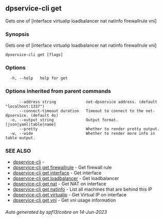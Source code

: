 ## dpservice-cli get

Gets one of [interface virtualip loadbalancer nat natinfo firewallrule vni]

### Synopsis

Gets one of [interface virtualip loadbalancer nat natinfo firewallrule vni]

```
dpservice-cli get [flags]
```

### Options

```
  -h, --help   help for get
```

### Options inherited from parent commands

```
      --address string             net-dpservice address. (default "localhost:1337")
      --connect-timeout duration   Timeout to connect to the net-dpservice. (default 4s)
  -o, --output string              Output format. [json|yaml|table|name]
      --pretty                     Whether to render pretty output.
  -w, --wide                       Whether to render more info in table output.
```

### SEE ALSO

* [dpservice-cli](dpservice-cli.md)	 - 
* [dpservice-cli get firewallrule](dpservice-cli_get_firewallrule.md)	 - Get firewall rule
* [dpservice-cli get interface](dpservice-cli_get_interface.md)	 - Get interface
* [dpservice-cli get loadbalancer](dpservice-cli_get_loadbalancer.md)	 - Get loadbalancer
* [dpservice-cli get nat](dpservice-cli_get_nat.md)	 - Get NAT on interface
* [dpservice-cli get natinfo](dpservice-cli_get_natinfo.md)	 - List all machines that are behind this IP
* [dpservice-cli get virtualip](dpservice-cli_get_virtualip.md)	 - Get Virtual IP on interface
* [dpservice-cli get vni](dpservice-cli_get_vni.md)	 - Get vni usage information

###### Auto generated by spf13/cobra on 14-Jun-2023
